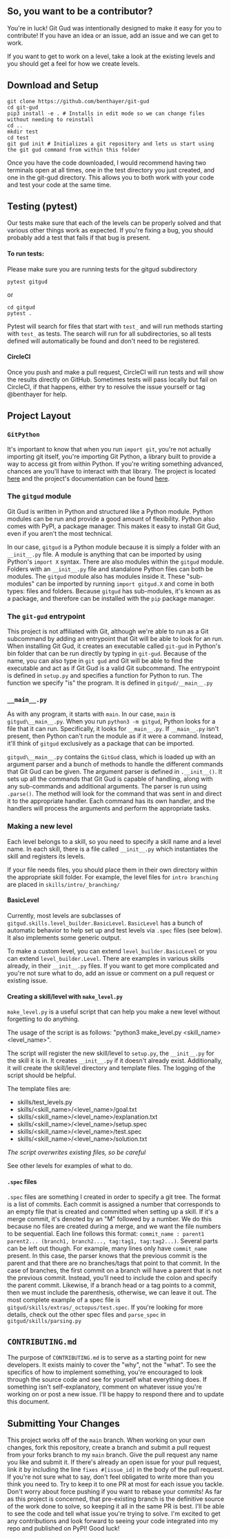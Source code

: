 ## So, you want to be a contributor?
You're in luck! 
Git Gud was intentionally designed to make it easy for you to contribute! If you have an idea or an issue, add an issue and we can get to work.

If you want to get to work on a level, take a look at the existing levels and you should get a feel for how we create levels.

## Download and Setup
```
git clone https://github.com/benthayer/git-gud
cd git-gud
pip3 install -e . # Installs in edit mode so we can change files without needing to reinstall
cd ..
mkdir test
cd test
git gud init # Initializes a git repository and lets us start using the git gud command from within this folder
```
Once you have the code downloaded, I would recommend having two terminals open at all times, one in the test directory you just created, and one in the git-gud directory. 
This allows you to both work with your code and test your code at the same time.

## Testing (pytest)
Our tests make sure that each of the levels can be properly solved and that various other things work as expected.
If you're fixing a bug, you should probably add a test that fails if that bug is present.
#### To run tests:
Please make sure you are running tests for the gitgud subdirectory
```
pytest gitgud
```
or
```
cd gitgud
pytest .
```
Pytest will search for files that start with `test_` and will run methods starting with `test_` as tests. The search will run for all subdirectories, so all tests defined will automatically be found and don't need to be registered.

#### CircleCI
Once you push and make a pull request, CircleCI will run tests and will show the results directly on GitHub. 
Sometimes tests will pass locally but fail on CircleCI, if that happens, either try to resolve the issue yourself or tag @benthayer for help.

## Project Layout
### `GitPython`
It's important to know that when you run `import git`, you're not actually importing git itself, you're importing Git Python, a library built to provide a way to access git from within Python. 
If you're writing something advanced, chances are you'll have to interact with that library. 
The project is located [here](https://github.com/gitpython-developers/GitPython) and the project's documentation can be found [here](https://gitpython.readthedocs.io/en/stable/).
### The `gitgud` module
Git Gud is written in Python and structured like a Python module.
Python modules can be run and provide a good amount of flexibility. 
Python also comes with PyPI, a package manager. 
This makes it easy to install Git Gud, even if you aren't the most technical. 

In our case, `gitgud` is a Python module because it is simply a folder with an `__init__.py` file. 
A module is anything that can be imported by using Python's `import X` syntax. 
There are also modules within the `gitgud` module. 
Folders with an `__init__.py` file and standalone Python files can both be modules. 
The `gitgud` module also has modules inside it. 
These "sub-modules" can be imported by running `import gitgud.X` and come in both types: files and folders. 
Because `gitgud` has sub-modules, it's known as as a package, and therefore can be installed with the `pip` package manager.

### The `git-gud` entrypoint
This project is not affiliated with Git, although we're able to run as a Git subcommand by adding an entrypoint that Git will be able to look for an run.
When installing Git Gud, it creates an executable called `git-gud` in Python's bin folder that can be run directly by typing in `git-gud`.
Because of the name, you can also type in `git gud` and Git will be able to find the executable and act as if Git Gud is a valid Git subcommand.
The entrypoint is defined in `setup.py` and specifies a function for Python to run.
The function we specify "is" the program.
It is defined in `gitgud/__main__.py`

### `__main__.py`
As with any program, it starts with `main`. 
In our case, `main` is `gitgud\__main__.py`. 
When you run `python3 -m gitgud`, Python looks for a file that it can run. 
Specifically, it looks for `__main__.py`. 
If `__main__.py` isn't present, then Python can't run the module as if it were a command. 
Instead, it'll think of `gitgud` exclusively as a package that can be imported.

`gitgud\__main__.py` contains the `GitGud` class, which is loaded up with an argument parser and a bunch of methods to handle the different commands that Git Gud can be given. 
The argument parser is defined in `.__init__()`. 
It sets up all the commands that Git Gud is capable of handling, along with any sub-commands and additional arguments.
The parser is run using `.parse()`. 
The method will look for the command that was sent in and direct it to the appropriate handler. 
Each command has its own handler, and the handlers will process the arguments and perform the appropriate tasks.

### Making a new level
Each level belongs to a skill, so you need to specify a skill name and a level name. 
In each skill, there is a file called `__init__.py` which instantiates the skill and registers its levels.

If your file needs files, you should place them in their own directory within the appropriate skill folder. For example, the level files for `intro branching` are placed in `skills/intro/_branching/`

#### BasicLevel
Currently, most levels are subclasses of `gitgud.skills.level_builder.BasicLevel`.
`BasicLevel` has a bunch of automatic behavior to help set up and test levels via `.spec` files (see below).
It also implements some generic output.

To make a custom level, you can extend `level_builder.BasicLevel` or you can extend `level_builder.Level`.
There are examples in various skills already, in their `__init__.py` files.
If you want to get more complicated and you're not sure what to do, add an issue or comment on a pull request or existing issue.


#### Creating a skill/level with `make_level.py`

`make_level.py` is a useful script that can help you make a new level without forgetting to do anything. 

The usage of the script is as follows: "python3 make_level.py <skill_name> <level_name>". 

The script will register the new skill/level to `setup.py`, the `__init__.py` for the skill it is in.
It creates `__init__.py` if it doesn't already exist. 
Additionally, it will create the skill/level directory and template files.
The logging of the script should be helpful.

The template files are:
 - skills/test_levels.py
 - skills/<skill_name>/<level_name>/goal.txt
 - skills/<skill_name>/<level_name>/explanation.txt
 - skills/<skill_name>/<level_name>/setup.spec
 - skills/<skill_name>/<level_name>/test.spec
 - skills/<skill_name>/<level_name>/solution.txt
 
_The script overwrites existing files, so be careful_

See other levels for examples of what to do.

#### `.spec` files
`.spec` files are something I created in order to specify a git tree. 
The format is a list of commits. 
Each commit is assigned a number that corresponds to an empty file that is created and committed when setting up a skill.
If it's a merge commit, it's denoted by an "M" followed by a number. 
We do this because no files are created during a merge, and we want the file numbers to be sequential. 
Each line follows this format: `commit_name : parent1 parent2... (branch1, branch2..., tag:tag1, tag:tag2...)`. 
Several parts can be left out though. 
For example, many lines only have `commit_name` present. 
In this case, the parser knows that the previous commit is the parent and that there are no branches/tags that point to that commit. 
In the case of branches, the first commit on a branch will have a parent that is not the previous commit. 
Instead, you'll need to include the colon and specify the parent commit. 
Likewise, if a branch head or a tag points to a commit, then we must include the parenthesis, otherwise, we can leave it out. 
The most complete example of a spec file is `gitgud/skills/extras/_octopus/test.spec`.
If you're looking for more details, check out the other spec files and `parse_spec` in `gitgud/skills/parsing.py`

## `CONTRIBUTING.md`
The purpose of `CONTRIBUTING.md` is to serve as a starting point for new developers. 
It exists mainly to cover the "why", not the "what". 
To see the specifics of how to implement something, you're encouraged to look through the source code and see for yourself what everything does. 
If something isn't self-explanatory, comment on whatever issue you're working on or post a new issue.
I'll be happy to respond there and to update this document. 

## Submitting Your Changes
This project works off of the `main` branch. 
When working on your own changes, fork this repository, create a branch and submit a pull request from your forks branch to my `main` branch. 
Give the pull request any name you like and submit it. 
If there's already an open issue for your pull request, link it by including the line `fixes #[issue_id]` in the body of the pull request. 
If you're not sure what to say, don't feel obligated to write more than you think you need to.
Try to keep it to one PR at most for each issue you tackle. Don't worry about force pushing if you want to rebase your commits! As far as this project is concerned, that pre-existing branch is the definitive source of the work done to solve, so keeping it all in the same PR is best.
I'll be able to see the code and tell what issue you're trying to solve. 
I'm excited to get any contributions and look forward to seeing your code integrated into my repo and published on PyPI! 
Good luck!
